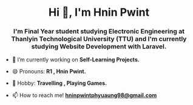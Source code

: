 <h1 align="center">Hi 👋, I'm Hnin Pwint</h1>
<h3 align="center">I'm Final Year student studying Electronic Engineering at Thanlyin Technological University (TTU) and I'm currently studying Website Development with Laravel.</h3>

- 🔭 I’m currently working on **Self-Learning Projects.**

- 😄 Pronouns: **R1 , Hnin Pwint.**

- 🤩 Hobby: **Travelling , Playing Games.**

- 📫 How to reach me! **hninpwintphyuaung98@gmail.com**

